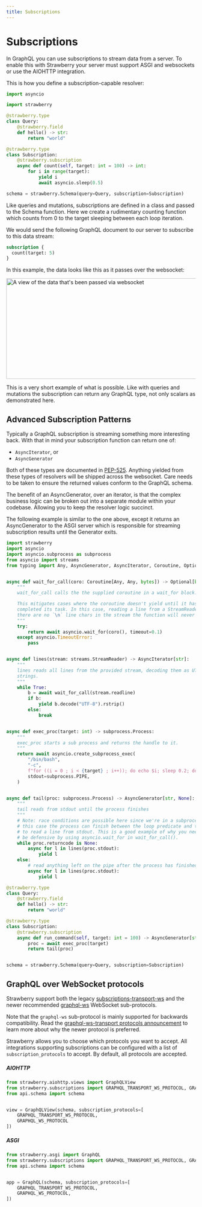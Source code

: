 ```yaml
---
title: Subscriptions
---
```


# Subscriptions

In GraphQL you can use subscriptions to stream data from a server. To enable
this with Strawberry your server must support ASGI and websockets or use the
AIOHTTP integration.

This is how you define a subscription-capable resolver:

```python
import asyncio

import strawberry

@strawberry.type
class Query:
    @strawberry.field
    def hello() -> str:
        return "world"

@strawberry.type
class Subscription:
    @strawberry.subscription
    async def count(self, target: int = 100) -> int:
        for i in range(target):
            yield i
            await asyncio.sleep(0.5)

schema = strawberry.Schema(query=Query, subscription=Subscription)
```

Like queries and mutations, subscriptions are defined in a class and passed to
the Schema function. Here we create a rudimentary counting function which counts
from 0 to the target sleeping between each loop iteration.

We would send the following GraphQL document to our server to subscribe to this
data stream:

```graphql
subscription {
  count(target: 5)
}
```

In this example, the data looks like this as it passes over the websocket:

<img src="../images/subscriptions-count-websocket.png" alt="A view of the data that's been passed via websocket" width="1013" height="267" />

This is a very short example of what is possible. Like with queries and
mutations the subscription can return any GraphQL type, not only scalars as
demonstrated here.

## Advanced Subscription Patterns

Typically a GraphQL subscription is streaming something more interesting back.
With that in mind your subscription function can return one of:

- `AsyncIterator`, or
- `AsyncGenerator`

Both of these types are documented in [PEP-525][pep-525]. Anything yielded from
these types of resolvers will be shipped across the websocket. Care needs to be
taken to ensure the returned values conform to the GraphQL schema.

The benefit of an AsyncGenerator, over an iterator, is that the complex
business logic can be broken out into a separate module within your codebase.
Allowing you to keep the resolver logic succinct.

The following example is similar to the one above, except it returns an
AsyncGenerator to the ASGI server which is responsible for streaming
subscription results until the Generator exits.

```python
import strawberry
import asyncio
import asyncio.subprocess as subprocess
from asyncio import streams
from typing import Any, AsyncGenerator, AsyncIterator, Coroutine, Optional


async def wait_for_call(coro: Coroutine[Any, Any, bytes]) -> Optional[bytes]:
    """
    wait_for_call calls the the supplied coroutine in a wait_for block.

    This mitigates cases where the coroutine doesn't yield until it has
    completed its task. In this case, reading a line from a StreamReader; if
    there are no `\n` line chars in the stream the function will never exit
    """
    try:
        return await asyncio.wait_for(coro(), timeout=0.1)
    except asyncio.TimeoutError:
        pass


async def lines(stream: streams.StreamReader) -> AsyncIterator[str]:
    """
    lines reads all lines from the provided stream, decoding them as UTF-8
    strings.
    """
    while True:
        b = await wait_for_call(stream.readline)
        if b:
            yield b.decode("UTF-8").rstrip()
        else:
            break


async def exec_proc(target: int) -> subprocess.Process:
    """
    exec_proc starts a sub process and returns the handle to it.
    """
    return await asyncio.create_subprocess_exec(
        "/bin/bash",
        "-c",
        f"for ((i = 0 ; i < {target} ; i++)); do echo $i; sleep 0.2; done",
        stdout=subprocess.PIPE,
    )


async def tail(proc: subprocess.Process) -> AsyncGenerator[str, None]:
    """
    tail reads from stdout until the process finishes
    """
    # Note: race conditions are possible here since we're in a subprocess. In
    # this case the process can finish between the loop predicate and the call
    # to read a line from stdout. This is a good example of why you need to
    # be defensive by using asyncio.wait_for in wait_for_call().
    while proc.returncode is None:
        async for l in lines(proc.stdout):
            yield l
    else:
        # read anything left on the pipe after the process has finished
        async for l in lines(proc.stdout):
            yield l

@strawberry.type
class Query:
    @strawberry.field
    def hello() -> str:
        return "world"

@strawberry.type
class Subscription:
    @strawberry.subscription
    async def run_command(self, target: int = 100) -> AsyncGenerator[str, None]:
        proc = await exec_proc(target)
        return tail(proc)


schema = strawberry.Schema(query=Query, subscription=Subscription)
```

[pep-525]: https://www.python.org/dev/peps/pep-0525/

## GraphQL over WebSocket protocols

Strawberry support both the legacy
[subscriptions-transport-ws](https://github.com/apollographql/subscriptions-transport-ws) and
the newer recommended
[graphql-ws](https://github.com/enisdenjo/graphql-ws) WebSocket
sub-protocols.

Note that the `graphql-ws` sub-protocol is mainly supported for backwards
compatibility. Read the
[graphql-ws-transport protocols announcement](https://the-guild.dev/blog/graphql-over-websockets)
to learn more about why the newer protocol is preferred.

Strawberry allows you to choose which protocols you want to accept. All
integrations supporting subscriptions can be configured with a list of
`subscription_protocols` to accept. By default, all protocols are accepted.

##### AIOHTTP

```python
from strawberry.aiohttp.views import GraphQLView
from strawberry.subscriptions import GRAPHQL_TRANSPORT_WS_PROTOCOL, GRAPHQL_WS_PROTOCOL
from api.schema import schema


view = GraphQLView(schema, subscription_protocols=[
    GRAPHQL_TRANSPORT_WS_PROTOCOL,
    GRAPHQL_WS_PROTOCOL
])
```

##### ASGI

```python
from strawberry.asgi import GraphQL
from strawberry.subscriptions import GRAPHQL_TRANSPORT_WS_PROTOCOL, GRAPHQL_WS_PROTOCOL
from api.schema import schema


app = GraphQL(schema, subscription_protocols=[
    GRAPHQL_TRANSPORT_WS_PROTOCOL,
    GRAPHQL_WS_PROTOCOL,
])
```
